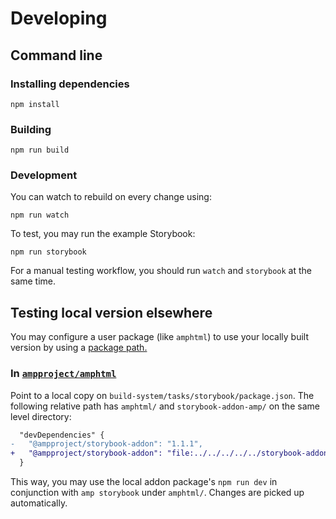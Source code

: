 # Developing

## Command line

### Installing dependencies

```console
npm install
```

### Building

```console
npm run build
```

### Development

You can watch to rebuild on every change using:

```console
npm run watch
```

To test, you may run the example Storybook:

```console
npm run storybook
```

For a manual testing workflow, you should run `watch` and `storybook` at the same time.

## Testing local version elsewhere

You may configure a user package (like `amphtml`) to use your locally built version by using a [package path.](https://docs.npmjs.com/cli/v7/configuring-npm/package-json#local-paths)

### In [`ampproject/amphtml`](https://github.com/ampproject/amphtml/)

Point to a local copy on `build-system/tasks/storybook/package.json`. The following relative path has `amphtml/` and `storybook-addon-amp/` on the same level directory:

```diff
  "devDependencies" {
-   "@ampproject/storybook-addon": "1.1.1",
+   "@ampproject/storybook-addon": "file:../../../../../storybook-addon-amp",
  }
```

This way, you may use the local addon package's `npm run dev` in conjunction with `amp storybook` under `amphtml/`. Changes are picked up automatically.
